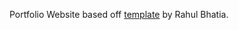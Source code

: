 Portfolio Website based off [template](https://github.com/rbhatia46/React-Portfolio) by Rahul Bhatia. 


